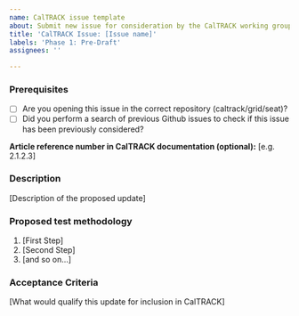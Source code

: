 ```yaml
---
name: CalTRACK issue template
about: Submit new issue for consideration by the CalTRACK working group.
title: 'CalTRACK Issue: [Issue name]'
labels: 'Phase 1: Pre-Draft'
assignees: ''

---
```


### Prerequisites

* [ ] Are you opening this issue in the correct repository (caltrack/grid/seat)?
* [ ] Did you perform a search of previous Github issues to check if this issue has been previously considered?

**Article reference number in CalTRACK documentation (optional):** [e.g. 2.1.2.3]

### Description

[Description of the proposed update]

### Proposed test methodology

1. [First Step]
2. [Second Step]
3. [and so on...]

### Acceptance Criteria

[What would qualify this update for inclusion in CalTRACK]
